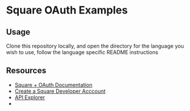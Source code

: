 # Square OAuth Examples

## Usage
Clone this repository locally, and open the directory for the language you wish to use, follow the language specific README instructions

## Resources

- [Square + OAuth Documentation](https://developer.squareup.com/docs/oauth-api/overview)
- [Create a Square Developer Acccount](https://developer.squareup.com/apps)
- [API Explorer](https://developer.squareup.com/explorer/square/o-auth-api/obtain-token)
- 
